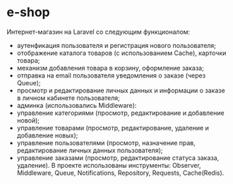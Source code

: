 # e-shop
Интернет-магазин на Laravel со следующим функционалом:
 - аутенфикация пользователя и регистрация нового пользователя;
 - отображение каталога товаров (с использованием Cache), карточки товара;
 - механизм добавления товара в корзину, оформление заказа;
 - отправка на email пользователя уведомления о заказе (через Queue);
 - просмотр и редактирование личных данных и информации о заказе в личном кабинете пользователя;
- админка (использовались Middleware):
 - управление категориями (просмотр, редактирование и добавление новой);
 - управление товарами (просмотр, редактирование, удаление и добавление новых);
 - управление пользователями (просмотр, назначение прав, редактирование личных данных пользователя);
 - управление заказами (просмотр, редактирование статуса заказа, удаление).
В проекте использованы инструменты: Observer, Middleware, Queue, Notifications, Repository, Requests, Cache(Redis).
